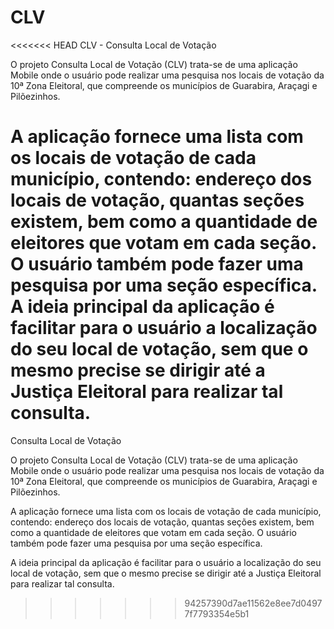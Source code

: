 CLV
===

<<<<<<< HEAD
CLV - Consulta Local de Votação

O projeto Consulta Local de Votação (CLV) trata-se de uma aplicação Mobile onde o usuário
pode realizar uma pesquisa nos locais de votação da 10ª Zona Eleitoral, que compreende os
municípios de Guarabira, Araçagi e Pilõezinhos.

A aplicação fornece uma lista com os locais de votação de cada município, contendo: endereço
dos locais de votação, quantas seções existem, bem como a quantidade de eleitores que
votam em cada seção. O usuário também pode fazer uma pesquisa por uma seção específica.
A ideia principal da aplicação é facilitar para o usuário a localização do seu local de votação,
sem que o mesmo precise se dirigir até a Justiça Eleitoral para realizar tal consulta.
=======
Consulta Local de Votação

O projeto Consulta Local de Votação (CLV) trata-se de uma aplicação Mobile onde o usuário pode realizar uma pesquisa nos locais de votação da 10ª Zona Eleitoral, que compreende os municípios de Guarabira, Araçagi e Pilõezinhos.

A aplicação fornece uma lista com os locais de votação de cada município, contendo: endereço dos locais de votação, quantas seções existem, bem como a quantidade de eleitores que votam em cada seção. O usuário também pode fazer uma pesquisa por uma seção específica.

A ideia principal da aplicação é facilitar para o usuário a localização do seu local de votação, sem que o mesmo precise se dirigir até a Justiça Eleitoral para realizar tal consulta.
>>>>>>> 94257390d7ae11562e8ee7d04977f7793354e5b1
